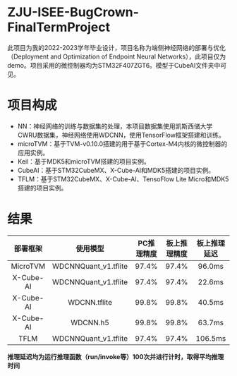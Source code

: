 # ZJU-ISEE-BugCrown-FinalTermProject  
此项目为我的2022-2023学年毕业设计，项目名称为端侧神经网络的部署与优化（Deployment and Optimization of Endpoint Neural Networks），此项目仅为demo。项目采用的微控制器均为STM32F407ZGT6。模型于CubeAI文件夹中可见。
# 项目构成
+ NN：神经网络的训练与数据集的处理，本项目数据集使用凯斯西储大学CWRU数据集，神经网络使用WDCNN，使用TensorFlow框架搭建和训练。
+ microTVM：基于TVM-v0.10.0搭建的用于基于Cortex-M4内核的微控制器的应用实例。
+ Keil：基于MDK5和microTVM搭建的项目实例。
+ CubeAI：基于STM32CubeMX、X-Cube-AI和MDK5搭建的项目实例。
+ TFLM：基于STM32CubeMX、X-Cube-AI、TensoFlow Lite Micro和MDK5搭建的项目实例。
# 结果
|  部署框架  |       使用模型       |   PC推理精度   | 板上推理精度 | 板上推理延迟 |
| :-------: |:-------------------: | :-----------: | :---------: | :---------: |
| MicroTVM  | WDCNNQuant_v1.tflite |     97.4%     |    97.4%    |   96.0ms    |
| X-Cube-AI | WDCNNQuant_v1.tflite |     97.4%     |    97.4%    |   22.6ms    |
| X-Cube-AI | WDCNN.tflite         |     99.8%     |    99.8%    |   40.5ms    |
| X-Cube-AI | WDCNN.h5             |     99.8%     |    99.8%    |   63.7ms    |
| TFLM      | WDCNNQuant_v1.tflite |     97.4%     |    97.4%    |   106.5ms   |  

**推理延迟均为运行推理函数（run/invoke等）100次并进行计时，取得平均推理时间**
